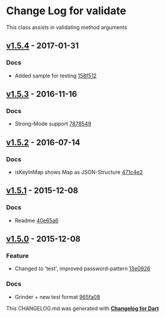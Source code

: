 # Change Log for validate
This class assists in validating method arguments

## [v1.5.4](http://github.com/mikemitterer/dart-validate/compare/v1.5.3...v1.5.4) - 2017-01-31

### Docs
* Added sample for testing [158f512](https://github.com/mikemitterer/dart-validate/commit/158f5124cd9db5913c05e9037a969315c455444d)

## [v1.5.3](http://github.com/mikemitterer/dart-validate/compare/v1.5.2...v1.5.3) - 2016-11-16

### Docs
* Strong-Mode support [7878549](https://github.com/mikemitterer/dart-validate/commit/7878549628d44e64c627cd84d095e1e7bc1567fa)

## [v1.5.2](http://github.com/mikemitterer/dart-validate/compare/v1.5.1...v1.5.2) - 2016-07-14

### Docs
* isKeyInMap shows Map as JSON-Structure [471c4e2](https://github.com/mikemitterer/dart-validate/commit/471c4e2fb5807dc660a00275840f6f00bf4dc947)

## [v1.5.1](http://github.com/mikemitterer/dart-validate/compare/v1.5.0...v1.5.1) - 2015-12-08

### Docs
* Readme [40e65a6](https://github.com/mikemitterer/dart-validate/commit/40e65a60edf84faa8026c9a2dfcf46a46adc9d22)

## [v1.5.0](http://github.com/mikemitterer/dart-validate/compare/v1.4.0...v1.5.0) - 2015-12-08

### Feature
* Changed to 'test', improved password-pattern [13e0926](https://github.com/mikemitterer/dart-validate/commit/13e09267655f9a059ed22fbc89ad525b22a9b98f)

### Docs
* Grinder + new test format [965fa08](https://github.com/mikemitterer/dart-validate/commit/965fa08ca09ac9dae3abeb799b9c44606759fe42)


This CHANGELOG.md was generated with [**Changelog for Dart**](https://pub.dartlang.org/packages/changelog)
